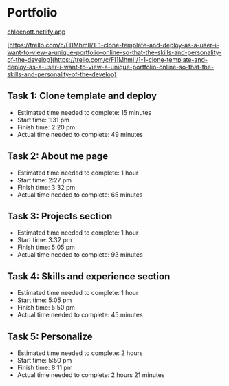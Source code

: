 # Portfolio

[chloenott.netlify.app](https://chloenott.netlify.app)

[https://trello.com/c/FI1MhmII/1-1-clone-template-and-deploy-as-a-user-i-want-to-view-a-unique-portfolio-online-so-that-the-skills-and-personality-of-the-develop](https://trello.com/c/FI1MhmII/1-1-clone-template-and-deploy-as-a-user-i-want-to-view-a-unique-portfolio-online-so-that-the-skills-and-personality-of-the-develop)

## Task 1: Clone template and deploy

- Estimated time needed to complete: 15 minutes
- Start time: 1:31 pm
- Finish time: 2:20 pm
- Actual time needed to complete: 49 minutes

## Task 2: About me page

- Estimated time needed to complete: 1 hour
- Start time: 2:27 pm
- Finish time: 3:32 pm
- Actual time needed to complete: 65 minutes

## Task 3: Projects section

- Estimated time needed to complete: 1 hour
- Start time: 3:32 pm
- Finish time: 5:05 pm
- Actual time needed to complete: 93 minutes

## Task 4: Skills and experience section

- Estimated time needed to complete: 1 hour
- Start time: 5:05 pm
- Finish time: 5:50 pm
- Actual time needed to complete: 45 minutes

## Task 5: Personalize

- Estimated time needed to complete: 2 hours
- Start time: 5:50 pm
- Finish time: 8:11 pm
- Actual time needed to complete: 2 hours 21 minutes